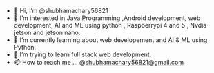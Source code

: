 - 👋 Hi, I’m @shubhamachary56821
- 👀 I’m interested in Java Programming ,Android development, web development, AI and ML using python , Raspberrypi 4 and 5 , Nvdia jetson and jetson nano.
- 🌱 I’m currently learning about web developement and AI & ML using Python. 
- 💞️ I’m trying to learn full stack web development.
- 📫 How to reach me ... @shubhamachary56821@gmail.com

<!---
shubhamachary56821/shubhamachary56821 is a ✨ special ✨ repository because its `README.md` (this file) appears on your GitHub profile.
You can click the Preview link to take a look at your changes.
--->

